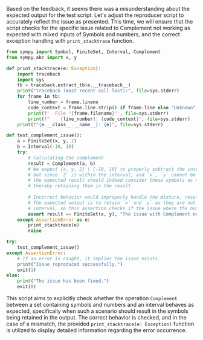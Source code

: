 Based on the feedback, it seems there was a misunderstanding about the expected output for the test script. Let's adjust the reproducer script to accurately reflect the issue as presented. This time, we will ensure that the script checks for the specific issue related to Complement not working as expected with mixed inputs of Symbols and numbers, and the correct exception handling with `print_stacktrace` function.

```python
from sympy import Symbol, FiniteSet, Interval, Complement
from sympy.abc import x, y

def print_stacktrace(e: Exception):
    import traceback
    import sys
    tb = traceback.extract_tb(e.__traceback__)
    print("Traceback (most recent call last):", file=sys.stderr)
    for frame in tb:
        line_number = frame.lineno
        code_context = frame.line.strip() if frame.line else "Unknown"
        print(f'  File "{frame.filename}"', file=sys.stderr)
        print(f"    {line_number}: {code_context}", file=sys.stderr)
    print(f"{e.__class__.__name__}: {e}", file=sys.stderr)

def test_complement_issue():
    a = FiniteSet(x, y, 2)
    b = Interval(-10, 10)
    try:
        # Calculating the complement
        result = Complement(a, b)
        # We expect {x, y, 2} \ [-10, 10] to properly subtract the interval from the set,
        # but since `2` is within the interval, and `x`, `y` cannot be evaluated numerically,
        # the expected result should indeed consider these symbols as not part of the numerical interval,
        # thereby retaining them in the result.
        
        # Incorrect behavior would improperly handle the mixture, resulting in an unexpected set.          
        # The expected output is to retain `x` and `y` as they are not numerically comparable to the
        # interval, so this assertion checks if the issue where the numerical comparison fails, exists.
        assert result == FiniteSet(x, y), "The issue with Complement not working with mixture of Symbols and numbers is present."
    except AssertionError as e:
        print_stacktrace(e)
        raise

try:
    test_complement_issue()
except AssertionError:
    # If an error is caught, it implies the issue exists.
    print("Issue reproduced successfully.")
    exit(1)
else:
    print("The issue has been fixed.")
    exit(0)
```

This script aims to explicitly check whether the operation `Complement` between a set containing symbols and numbers and an interval behaves as expected, specifically when such a scenario should result in the symbols being retained in the output. The correct behavior is checked, and in the case of a mismatch, the provided `print_stacktrace(e: Exception)` function is utilized to display detailed information regarding the error occurrence.
